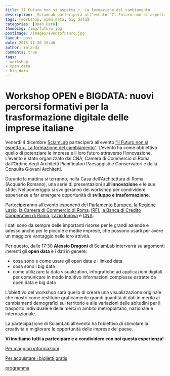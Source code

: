 ```yaml
---
title: Il Futuro non si aspetta +. La formazione del cambiamento
description:  SciamLab parteciperà all’evento “Il Futuro non si aspetta +. La formazione del cambiamento”. con l'obbiettivo di potenziare le imprese e l’innovazione.
tags: [workshop, open data, big data]
categories: [Open Data]
thumbimg: /img/futuro.jpg
postimage: /images/eventofuturo.jpg
layout: post
date: 2015-11-26 19:40
author: Yolanda
comments: true
tags:
- workshop
- open data
- big data
---
```

Workshop OPEN e BIGDATA: nuovi percorsi formativi per la trasformazione digitale delle imprese italiane
====

Venerdì 4 dicembre [SciamLab](http://www.sciamlab.com/) parteciperà all’evento [“Il Futuro non si aspetta +. La formazione del cambiamento”](https://www.facebook.com/events/757042797773488). L’evento ha come obbiettivo quello di potenziare le imprese e il loro futuro attraverso l’innovazione. L’evento è stato organizzato dal CNA, Camera di Commercio di Roma, dall’Ordine degli Architetti Pianificatori Paesaggisti e Conservatori e dalla Consulta Giovani Architetti.

Durante la mattina si terranno, nella Casa dell'Architettura di Roma (Acquario Romano), una serie di presentazioni sull’**innovazione** e le sue sfide. Nel pomeriggio si svolgeranno dei workshop per condividere esperienze e far emergere opportunità di **sviluppo e trasformazione**.

Parteciperanno all’evento esponenti del [Parlamento Europeo](http://www.europarl.europa.eu/portal/it), [la Regione Lazio](http://www.regione.lazio.it/), [la Camera di Commercio di Roma](http://www.rm.camcom.it/), [IRFI](http://www.irfi.it/), [la Banca di Credito Cooperativo di Roma](http://www.bccroma.it/), [Lazio Innova](http://www.lazioinnova.it/) e [CNA](http://www.cnapmi.org/). 

I dati sono da sempre delle importanti risorse per le grandi aziende e adesso anche per le piccole e medie imprese, che possono usarli per avere un maggiore vantaggio nelle loro attività. 

Per questo, dalle 17:30 **Alessio Dragoni** di SciamLab interverrà su argomenti inerenti gli **open data** e i dati in genere:

- cosa sono e come usare gli open data e i linked data
- cosa sono i big data
- come utilizzare la data visualization, infografiche ad applicazioni digitali per comunicare in modo intuitivo informazioni complesse estratte da open data e big data

L’obiettivo del workshop sarà quello di creare una visualizzazione originale che mostri come restituire graficamente grandi quantità di dati in merito ai cambiamenti demografici sul territorio e alle variazioni delle abitudini per il trasporto individuale e delle merci in ambito metropolitano, nazionale e internazionale.

La partecipazione di SciamLab all’evento ha l’obiettivo di stimolare la creatività e migliorare le opportunità delle imprese del paese.

**Vi invitiamo tutti a partecipare e a condividere con noi questa esperienza!**

[Per maggiori informazioni](https://www.facebook.com/events/757042797773488)

[Per acquistare i biglietti gratis](http://www.eventbrite.it/e/biglietti-il-futuro-non-si-aspetta-la-formazione-del-cambiamento-19600725297?aff=efbevent)

[programma](/resources/Programmailfuturononsiaspetta.pdf)
